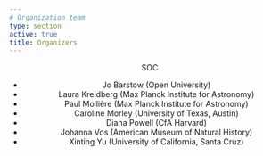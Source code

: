 ```yaml
---
# Organization team
type: section
active: true
title: Organizers
---
```


<div markdown="1" class="col-md-12" style="text-align:center;">

<!-- <img src="static/img/ringberg_jwst_logo.png" alt="venue" width=360px"> -->

SOC

* Jo Barstow (Open University)
* Laura Kreidberg (Max Planck Institute for Astronomy)
* Paul Mollière (Max Planck Institute for Astronomy)
* Caroline Morley (University of Texas, Austin)
* Diana Powell (CfA Harvard)
* Johanna Vos (American Museum of Natural History)
* Xinting Yu (University of California, Santa Cruz)

<!--
<a href="https://gaiaunlimited-events.slack.com" aria-label=envelope>
<i class="fa-brands fa-slack" style="font-size:36px;"></i>
</a>
<a href="https://github.com/gaia-unlimited" aria-label=envelope>
<i class="fa-brands fa-github" style="font-size:36px;"></i></i>
</a>
<a href="" aria-label=envelope>
<i class="fas fa-envelope big-icon" style="font-size:36px;"></i>
</a>
-->

</div>
